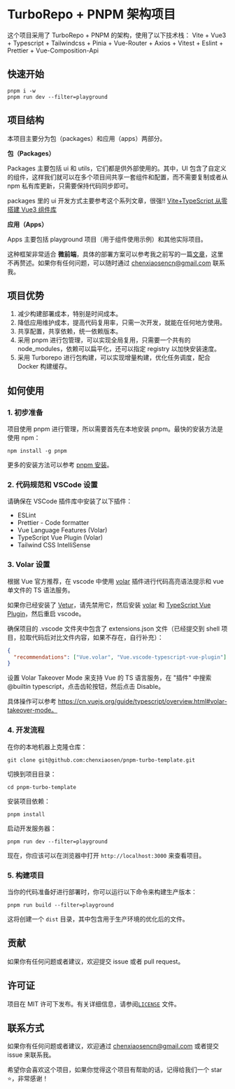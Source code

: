 # TurboRepo + PNPM 架构项目

这个项目采用了 TurboRepo + PNPM 的架构，使用了以下技术栈：
Vite + Vue3 + Typescript + Tailwindcss + Pinia + Vue-Router + Axios + Vitest + Eslint + Prettier + Vue-Composition-Api

## 快速开始

```shell
pnpm i -w
pnpm run dev --filter=playground
```

## 项目结构

本项目主要分为包（packages）和应用（apps）两部分。

**包（Packages）**

Packages 主要包括 ui 和 utils，它们都是供外部使用的。其中，UI 包含了自定义的组件，这样我们就可以在多个项目间共享一套组件和配置，而不需要复制或者从 npm 私有库更新，只需要保持代码同步即可。

packages 里的 ui 开发方式主要参考这个系列文章，很强!! [Vite+TypeScript 从零搭建 Vue3 组件库](https://juejin.cn/column/7118932817119019015)

**应用（Apps）**

Apps 主要包括 playground 项目（用于组件使用示例）和其他实际项目。

这种框架非常适合 **微前端**，具体的部署方案可以参考我之前写的一篇[文章](https://www.chenxiaosen.com/%E5%BE%AE%E5%89%8D%E7%AB%AF%E5%A4%9A%E9%A1%B9%E7%9B%AE%E9%83%A8%E7%BD%B2)，这里不再赘述。如果你有任何问题，可以随时通过 chenxiaosencn@gmail.com 联系我。

## 项目优势

1. 减少构建部署成本，特别是时间成本。
2. 降低应用维护成本，提高代码复用率，只需一次开发，就能在任何地方使用。
3. 共享配置，共享依赖，统一依赖版本。
4. 采用 pnpm 进行包管理，可以实现全局复用，只需要一个共有的 node_modules，依赖可以扁平化，还可以指定 registry 以加快安装速度。
5. 采用 Turborepo 进行包构建，可以实现增量构建，优化任务调度，配合 Docker 构建缓存。

## 如何使用

### 1. 初步准备

项目使用 pnpm 进行管理，所以需要首先在本地安装 pnpm。最快的安装方法是使用 npm：

```shell
npm install -g pnpm
```

更多的安装方法可以参考 [pnpm 安装](https://pnpm.io/zh/installation)。

### 2. 代码规范和 VSCode 设置

请确保在 VSCode 插件库中安装了以下插件：

- ESLint
- Prettier - Code formatter
- Vue Language Features (Volar)
- TypeScript Vue Plugin (Volar)
- Tailwind CSS IntelliSense

### 3. Volar 设置

根据 Vue 官方推荐，在 vscode 中使用 [volar](https://cn.vuejs.org/guide/scaling-up/tooling.html#ide-support) 插件进行代码高亮语法提示和 vue 单文件的 TS 语法服务。

如果你已经安装了 [Vetur](https://marketplace.visualstudio.com/items?itemName=octref.vetur)，请先禁用它，然后安装 [volar](https://marketplace.visualstudio.com/items?itemName=Vue.volar) 和 [TypeScript Vue Plugin](https://marketplace.visualstudio.com/items?itemName=Vue.vscode-typescript-vue-plugin)，然后重启 vscode。

确保项目的 .vscode 文件夹中包含了 extensions.json 文件（已经提交到 shell 项目，拉取代码后对比文件内容，如果不存在，自行补充）：

```json
{
  "recommendations": ["Vue.volar", "Vue.vscode-typescript-vue-plugin"]
}
```

设置 Volar Takeover Mode 来支持 Vue 的 TS 语言服务，在 "插件" 中搜索 @builtin typescript，点击齿轮按钮，然后点击 Disable。

具体操作可以参考 https://cn.vuejs.org/guide/typescript/overview.html#volar-takeover-mode。

### 4. 开发流程

在你的本地机器上克隆仓库：

```shell
git clone git@github.com:chenxiaosen/pnpm-turbo-template.git
```

切换到项目目录：

```shell
cd pnpm-turbo-template
```

安装项目依赖：

```shell
pnpm install
```

启动开发服务器：

```shell
pnpm run dev --filter=playground
```

现在，你应该可以在浏览器中打开 `http://localhost:3000` 来查看项目。

### 5. 构建项目

当你的代码准备好进行部署时，你可以运行以下命令来构建生产版本：

```shell
pnpm run build --filter=playground
```

这将创建一个 `dist` 目录，其中包含用于生产环境的优化后的文件。

## 贡献

如果你有任何问题或者建议，欢迎提交 issue 或者 pull request。

## 许可证

项目在 MIT 许可下发布。有关详细信息，请参阅[`LICENSE`](./LICENSE) 文件。

## 联系方式

如果你有任何问题或者建议，欢迎通过 chenxiaosencn@gmail.com 或者提交 issue 来联系我。

希望你会喜欢这个项目，如果你觉得这个项目有帮助的话，记得给我们一个 star ⭐️，非常感谢！
